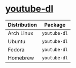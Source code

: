 # [youtube-dl](https://github.com/ytdl-org/youtube-dl)

| Distribution | Package      |
| ------------ | ------------ |
| Arch Linux   | `youtube-dl` |
| Ubuntu       | `youtube-dl` |
| Fedora       | `youtube-dl` |
| Homebrew     | `youtube-dl` |
